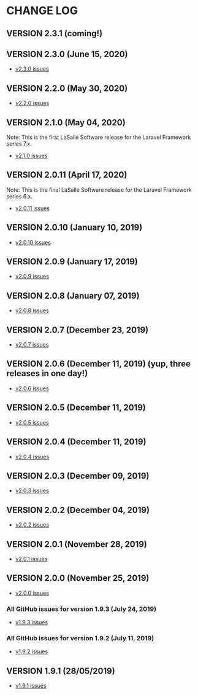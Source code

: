 # CHANGE LOG

## VERSION 2.3.1 (coming!)

## VERSION 2.3.0 (June 15, 2020)
* [v2.3.0 issues](https://github.com/LaSalleSoftware/ls-adminbackend-app/milestone/18?closed=1)

## VERSION 2.2.0 (May 30, 2020)
* [v2.2.0 issues](https://github.com/LaSalleSoftware/ls-adminbackend-app/milestone/17?closed=1)

## VERSION 2.1.0 (May 04, 2020)
Note: This is the first LaSalle Software release for the Laravel Framework series 7.x.
* [v2.1.0 issues](https://github.com/LaSalleSoftware/ls-adminbackend-app/milestone/16?closed=1)

## VERSION 2.0.11 (April 17, 2020)
Note: This is the final LaSalle Software release for the Laravel Framework series 6.x.
* [v2.0.11 issues](https://github.com/LaSalleSoftware/ls-adminbackend-app/milestone/15?closed=1)

## VERSION 2.0.10 (January 10, 2019)
* [v2.0.10 issues](https://github.com/LaSalleSoftware/ls-adminbackend-app/milestone/14?closed=1)

## VERSION 2.0.9 (January 17, 2019)
* [v2.0.9 issues](https://github.com/LaSalleSoftware/ls-adminbackend-app/milestone/13?closed=1)

## VERSION 2.0.8 (January 07, 2019)
* [v2.0.8 issues](https://github.com/LaSalleSoftware/ls-adminbackend-app/milestone/12?closed=1)

## VERSION 2.0.7 (December 23, 2019)
* [v2.0.7 issues](https://github.com/LaSalleSoftware/ls-adminbackend-app/milestone/11?closed=1)

## VERSION 2.0.6 (December 11, 2019) (yup, three releases in one day!)
* [v2.0.6 issues](https://github.com/LaSalleSoftware/ls-adminbackend-app/milestone/10?closed=1)

## VERSION 2.0.5 (December 11, 2019)
* [v2.0.5 issues](https://github.com/LaSalleSoftware/ls-adminbackend-app/milestone/9?closed=1)

## VERSION 2.0.4 (December 11, 2019)
* [v2.0.4 issues](https://github.com/LaSalleSoftware/ls-adminbackend-app/milestone/8?closed=1)

## VERSION 2.0.3 (December 09, 2019)
* [v2.0.3 issues](https://github.com/LaSalleSoftware/ls-adminbackend-app/milestone/7?closed=1)

## VERSION 2.0.2 (December 04, 2019)
* [v2.0.2 issues](https://github.com/LaSalleSoftware/ls-adminbackend-app/milestone/6?closed=1)

## VERSION 2.0.1 (November 28, 2019)
* [v2.0.1 issues](https://github.com/LaSalleSoftware/ls-adminbackend-app/milestone/5?closed=1)

## VERSION 2.0.0 (November 25, 2019)
* [v2.0.0 issues](https://github.com/LaSalleSoftware/ls-adminbackend-app/milestone/4?closed=1)

### All GitHub issues for version 1.9.3 (July 24, 2019)
* [v1.9.3 issues](https://github.com/LaSalleSoftware/ls-adminbackend-app/milestone/3?closed=1)

### All GitHub issues for version 1.9.2 (July 11, 2019)
* [v1.9.2 issues](https://github.com/LaSalleSoftware/ls-adminbackend-app/milestone/2?closed=1)

## VERSION 1.9.1 (28/05/2019)
* [v1.9.1 issues](https://github.com/LaSalleSoftware/ls-adminbackend-app/milestone/1?closed=1)
